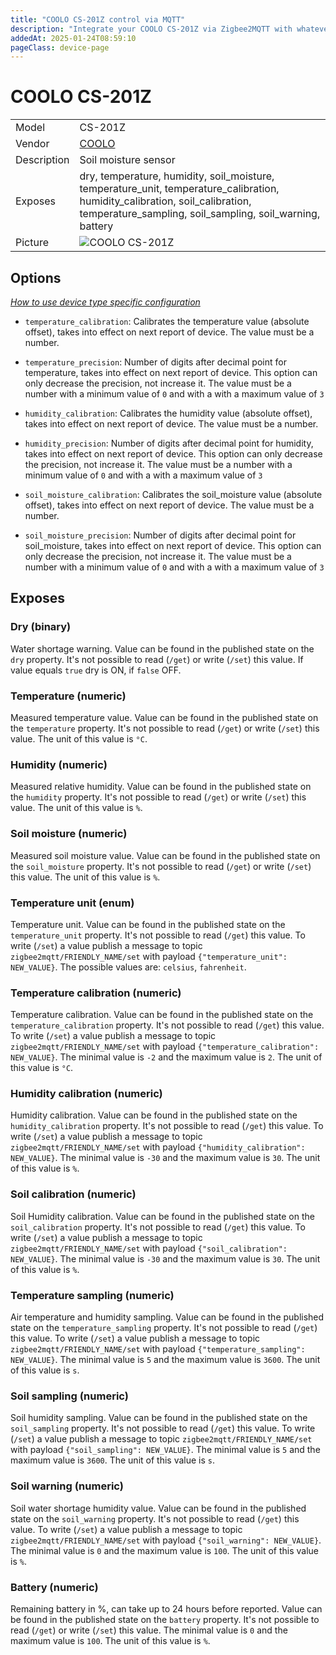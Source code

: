 ```yaml
---
title: "COOLO CS-201Z control via MQTT"
description: "Integrate your COOLO CS-201Z via Zigbee2MQTT with whatever smart home infrastructure you are using without the vendor's bridge or gateway."
addedAt: 2025-01-24T08:59:10
pageClass: device-page
---
```


<!-- !!!! -->
<!-- ATTENTION: This file is auto-generated through docgen! -->
<!-- You can only edit the "Notes"-Section between the two comment lines "Notes BEGIN" and "Notes END". -->
<!-- Do not use h1 or h2 heading within "## Notes"-Section. -->
<!-- !!!! -->

# COOLO CS-201Z

|     |     |
|-----|-----|
| Model | CS-201Z  |
| Vendor  | [COOLO](/supported-devices/#v=COOLO)  |
| Description | Soil moisture sensor |
| Exposes | dry, temperature, humidity, soil_moisture, temperature_unit, temperature_calibration, humidity_calibration, soil_calibration, temperature_sampling, soil_sampling, soil_warning, battery |
| Picture | ![COOLO CS-201Z](https://www.zigbee2mqtt.io/images/devices/CS-201Z.png) |


<!-- Notes BEGIN: You can edit here. Add "## Notes" headline if not already present. -->


<!-- Notes END: Do not edit below this line -->



## Options
*[How to use device type specific configuration](../guide/configuration/devices-groups.md#specific-device-options)*

* `temperature_calibration`: Calibrates the temperature value (absolute offset), takes into effect on next report of device. The value must be a number.

* `temperature_precision`: Number of digits after decimal point for temperature, takes into effect on next report of device. This option can only decrease the precision, not increase it. The value must be a number with a minimum value of `0` and with a with a maximum value of `3`

* `humidity_calibration`: Calibrates the humidity value (absolute offset), takes into effect on next report of device. The value must be a number.

* `humidity_precision`: Number of digits after decimal point for humidity, takes into effect on next report of device. This option can only decrease the precision, not increase it. The value must be a number with a minimum value of `0` and with a with a maximum value of `3`

* `soil_moisture_calibration`: Calibrates the soil_moisture value (absolute offset), takes into effect on next report of device. The value must be a number.

* `soil_moisture_precision`: Number of digits after decimal point for soil_moisture, takes into effect on next report of device. This option can only decrease the precision, not increase it. The value must be a number with a minimum value of `0` and with a with a maximum value of `3`


## Exposes

### Dry (binary)
Water shortage warning.
Value can be found in the published state on the `dry` property.
It's not possible to read (`/get`) or write (`/set`) this value.
If value equals `true` dry is ON, if `false` OFF.

### Temperature (numeric)
Measured temperature value.
Value can be found in the published state on the `temperature` property.
It's not possible to read (`/get`) or write (`/set`) this value.
The unit of this value is `°C`.

### Humidity (numeric)
Measured relative humidity.
Value can be found in the published state on the `humidity` property.
It's not possible to read (`/get`) or write (`/set`) this value.
The unit of this value is `%`.

### Soil moisture (numeric)
Measured soil moisture value.
Value can be found in the published state on the `soil_moisture` property.
It's not possible to read (`/get`) or write (`/set`) this value.
The unit of this value is `%`.

### Temperature unit (enum)
Temperature unit.
Value can be found in the published state on the `temperature_unit` property.
It's not possible to read (`/get`) this value.
To write (`/set`) a value publish a message to topic `zigbee2mqtt/FRIENDLY_NAME/set` with payload `{"temperature_unit": NEW_VALUE}`.
The possible values are: `celsius`, `fahrenheit`.

### Temperature calibration (numeric)
Temperature calibration.
Value can be found in the published state on the `temperature_calibration` property.
It's not possible to read (`/get`) this value.
To write (`/set`) a value publish a message to topic `zigbee2mqtt/FRIENDLY_NAME/set` with payload `{"temperature_calibration": NEW_VALUE}`.
The minimal value is `-2` and the maximum value is `2`.
The unit of this value is `°C`.

### Humidity calibration (numeric)
Humidity calibration.
Value can be found in the published state on the `humidity_calibration` property.
It's not possible to read (`/get`) this value.
To write (`/set`) a value publish a message to topic `zigbee2mqtt/FRIENDLY_NAME/set` with payload `{"humidity_calibration": NEW_VALUE}`.
The minimal value is `-30` and the maximum value is `30`.
The unit of this value is `%`.

### Soil calibration (numeric)
Soil Humidity calibration.
Value can be found in the published state on the `soil_calibration` property.
It's not possible to read (`/get`) this value.
To write (`/set`) a value publish a message to topic `zigbee2mqtt/FRIENDLY_NAME/set` with payload `{"soil_calibration": NEW_VALUE}`.
The minimal value is `-30` and the maximum value is `30`.
The unit of this value is `%`.

### Temperature sampling (numeric)
Air temperature and humidity sampling.
Value can be found in the published state on the `temperature_sampling` property.
It's not possible to read (`/get`) this value.
To write (`/set`) a value publish a message to topic `zigbee2mqtt/FRIENDLY_NAME/set` with payload `{"temperature_sampling": NEW_VALUE}`.
The minimal value is `5` and the maximum value is `3600`.
The unit of this value is `s`.

### Soil sampling (numeric)
Soil humidity sampling.
Value can be found in the published state on the `soil_sampling` property.
It's not possible to read (`/get`) this value.
To write (`/set`) a value publish a message to topic `zigbee2mqtt/FRIENDLY_NAME/set` with payload `{"soil_sampling": NEW_VALUE}`.
The minimal value is `5` and the maximum value is `3600`.
The unit of this value is `s`.

### Soil warning (numeric)
Soil water shortage humidity value.
Value can be found in the published state on the `soil_warning` property.
It's not possible to read (`/get`) this value.
To write (`/set`) a value publish a message to topic `zigbee2mqtt/FRIENDLY_NAME/set` with payload `{"soil_warning": NEW_VALUE}`.
The minimal value is `0` and the maximum value is `100`.
The unit of this value is `%`.

### Battery (numeric)
Remaining battery in %, can take up to 24 hours before reported.
Value can be found in the published state on the `battery` property.
It's not possible to read (`/get`) or write (`/set`) this value.
The minimal value is `0` and the maximum value is `100`.
The unit of this value is `%`.

